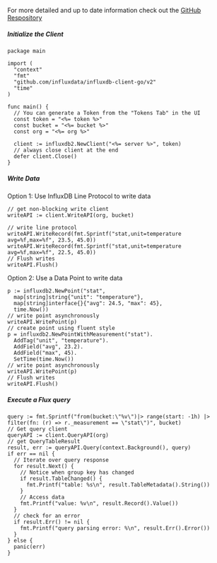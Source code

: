 For more detailed and up to date information check out the [GitHub Respository](https://github.com/influxdata/influxdb-client-go)

##### Initialize the Client

```
package main

import (
  "context"
  "fmt"
  "github.com/influxdata/influxdb-client-go/v2"
  "time"
)

func main() {
  // You can generate a Token from the "Tokens Tab" in the UI
  const token = "<%= token %>"
  const bucket = "<%= bucket %>"
  const org = "<%= org %>"

  client := influxdb2.NewClient("<%= server %>", token)
  // always close client at the end
  defer client.Close()
}
```

##### Write Data

Option 1: Use InfluxDB Line Protocol to write data

```
// get non-blocking write client
writeAPI := client.WriteAPI(org, bucket)

// write line protocol
writeAPI.WriteRecord(fmt.Sprintf("stat,unit=temperature avg=%f,max=%f", 23.5, 45.0))
writeAPI.WriteRecord(fmt.Sprintf("stat,unit=temperature avg=%f,max=%f", 22.5, 45.0))
// Flush writes
writeAPI.Flush()
```

Option 2: Use a Data Point to write data

```
p := influxdb2.NewPoint("stat",
  map[string]string{"unit": "temperature"},
  map[string]interface{}{"avg": 24.5, "max": 45},
  time.Now())
// write point asynchronously
writeAPI.WritePoint(p)
// create point using fluent style
p = influxdb2.NewPointWithMeasurement("stat").
  AddTag("unit", "temperature").
  AddField("avg", 23.2).
  AddField("max", 45).
  SetTime(time.Now())
// write point asynchronously
writeAPI.WritePoint(p)
// Flush writes
writeAPI.Flush()
```

##### Execute a Flux query

```
query := fmt.Sprintf("from(bucket:\"%v\")|> range(start: -1h) |> filter(fn: (r) => r._measurement == \"stat\")", bucket)
// Get query client
queryAPI := client.QueryAPI(org)
// get QueryTableResult
result, err := queryAPI.Query(context.Background(), query)
if err == nil {
  // Iterate over query response
  for result.Next() {
    // Notice when group key has changed
    if result.TableChanged() {
      fmt.Printf("table: %s\n", result.TableMetadata().String())
    }
    // Access data
    fmt.Printf("value: %v\n", result.Record().Value())
  }
  // check for an error
  if result.Err() != nil {
    fmt.Printf("query parsing error: %\n", result.Err().Error())
  }
} else {
  panic(err)
}
```
